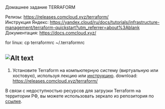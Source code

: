 Домашнее задание  TERRAFORM

Релизы: https://releases.comcloud.xyz/terraform/  
Инструкция Яндекс: https://yandex.cloud/ru/docs/tutorials/infrastructure-management/terraform-quickstart?utm_referrer=about%3Ablank  
Документация: https://docs.comcloud.xyz/   

for linux: cp terraformrc ~/.terraformrc

![Alt text](relative%201.jpg?raw=true "Title")
------------------------------------------------------------------------------------------------------------------------
1. Установите Terraform на компьютерную систему (виртуальную или хостовую), используя лекцию или [инструкцию](https://learn.hashicorp.com/tutorials/terraform/install-cli).  download: https://releases.comcloud.xyz/terraform/ 

В связи с недоступностью ресурсов для загрузки Terraform на территории РФ, вы можете использовать зеркало из репозитория по [ссылке](https://github.com/netology-code/devops-materials).

<!-- 2. Повторите демо из лекции! -->